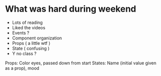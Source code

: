 # What was hard during weekend

- Lots of reading
- Liked the videos
- Events ?
- Component organization
- Props ( a little wtf )
- State ( confusing )
- Y no class ?


Props: Color eyes, passed down from start
States: Name (initial value given as a prop), mood